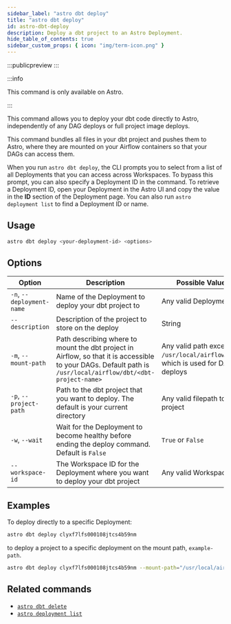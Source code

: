 ```yaml
---
sidebar_label: "astro dbt deploy"
title: "astro dbt deploy"
id: astro-dbt-deploy
description: Deploy a dbt project to an Astro Deployment.
hide_table_of_contents: true
sidebar_custom_props: { icon: "img/term-icon.png" }
---
```


:::publicpreview
:::

:::info

This command is only available on Astro.

:::

This command allows you to deploy your dbt code directly to Astro, independently of any DAG deploys or full project image deploys.

This command bundles all files in your dbt project and pushes them to Astro, where they are mounted on your Airflow containers so that your DAGs can access them.

When you run `astro dbt deploy`, the CLI prompts you to select from a list of all Deployments that you can access across Workspaces. To bypass this prompt, you can also specify a Deployment ID in the command. To retrieve a Deployment ID, open your Deployment in the Astro UI and copy the value in the **ID** section of the Deployment page. You can also run `astro deployment list` to find a Deployment ID or name.

## Usage

```bash
astro dbt deploy <your-deployment-id> <options>
```

## Options

| Option              | Description                                                                       | Possible Values           |
| ------------------- | --------------------------------------------------------------------------------- | ------------------------- |
| `-n`, `--deployment-name` | Name of the Deployment to deploy your dbt project to | Any valid Deployment ID |
| `--description` | Description of the project to store on the deploy | String |
| `-m`, `--mount-path` | Path describing where to mount the dbt project in Airflow, so that it is accessible to your DAGs. Default path is `/usr/local/airflow/dbt/<dbt-project-name>` | Any valid path except  `/usr/local/airflow/dags`, which is used for DAG deploys |
| `-p`, `--project-path` | Path to the dbt project that you want to deploy. The default is your current directory | Any valid filepath to a dbt project |
| `-w`, `--wait` | Wait for the Deployment to become healthy before ending the deploy command. Default is `False` | `True` or `False` |
| `--workspace-id` | The Workspace ID for the Deployment where you want to deploy your dbt project | Any valid Workspace ID |

## Examples

To deploy directly to a specific Deployment:

```bash
astro dbt deploy clyxf7lfs000108jtcs4b59nm
```

to deploy a project to a specific deployment on the mount path, `example-path`.

```bash
astro dbt deploy clyxf7lfs000108jtcs4b59nm --mount-path="/usr/local/airflow/dbt/test-dbt-project"
```

## Related commands

- [`astro dbt delete`](astro-dbt-delete.md)
- [`astro deployment list`](astro-deployment-list.md)
